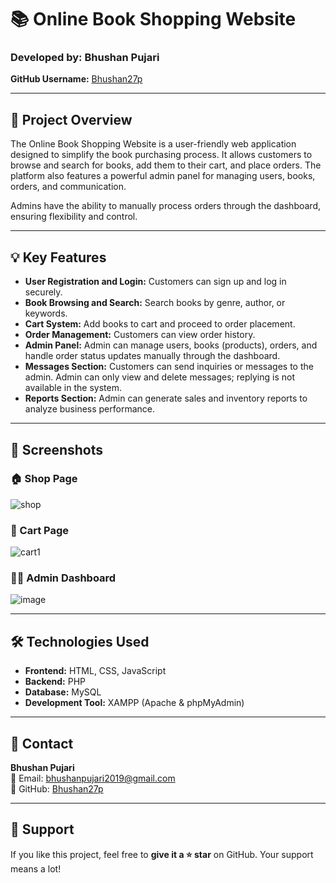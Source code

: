 # 📚 Online Book Shopping Website

### Developed by: Bhushan Pujari  
**GitHub Username:** [Bhushan27p](https://github.com/Bhushan27p)

---

## 📌 Project Overview

The Online Book Shopping Website is a user-friendly web application designed to simplify the book purchasing process. It allows customers to browse and search for books, add them to their cart, and place orders. The platform also features a powerful admin panel for managing users, books, orders, and communication.

Admins have the ability to manually process orders through the dashboard, ensuring flexibility and control.

---

## 💡 Key Features

- **User Registration and Login:** Customers can sign up and log in securely.
- **Book Browsing and Search:** Search books by genre, author, or keywords.
- **Cart System:** Add books to cart and proceed to order placement.
- **Order Management:** Customers can view order history.
- **Admin Panel:** Admin can manage users, books (products), orders, and handle order status updates manually through the dashboard.
- **Messages Section:** Customers can send inquiries or messages to the admin. Admin can only view and delete messages; replying is not available in the system.
- **Reports Section:** Admin can generate sales and inventory reports to analyze business performance.

---

## 📸 Screenshots

### 🏠 Shop Page
![shop](https://github.com/user-attachments/assets/524b45a3-0110-4c61-a3b6-7d60ab9233b4)


### 🛒 Cart Page
![cart1](https://github.com/user-attachments/assets/50c47a76-cb0e-4244-b0f9-7842df4d8703)


### 👨‍💼 Admin Dashboard
![image](https://github.com/user-attachments/assets/2905f191-8bef-470f-ad63-52ce5f9e8b3d)


---

## 🛠️ Technologies Used

- **Frontend:** HTML, CSS, JavaScript  
- **Backend:** PHP  
- **Database:** MySQL  
- **Development Tool:** XAMPP (Apache & phpMyAdmin)

---

## 📧 Contact

**Bhushan Pujari**  
📩 Email: bhushanpujari2019@gmail.com  
🔗 GitHub: [Bhushan27p](https://github.com/Bhushan27p)

---

## 🌟 Support

If you like this project, feel free to **give it a ⭐ star** on GitHub. Your support means a lot!
